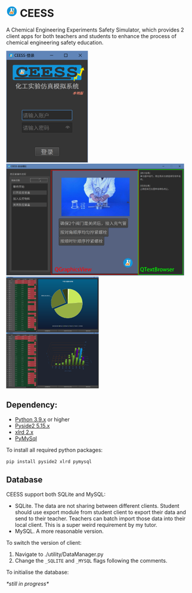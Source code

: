 # <img src="https://raw.githubusercontent.com/Desmond121/CEESS/aae96153555f5511812f78cb88c6ac9baf722a44/resources/img/icon.svg" width="30" height="30"> CEESS
A Chemical Engineering Experiments Safety Simulator, which provides 2 client apps for both teachers and students to enhance the process of chemical engineering safety education.

<p float="left">
  <img src="https://github.com/Desmond121/CEESS/blob/main/resources/img/screenshot/loginWindow.png" height="300" />
  <img src="https://github.com/Desmond121/CEESS/blob/main/resources/img/screenshot/autoclave.png" height="300" /> 
  <img src="https://github.com/Desmond121/CEESS/blob/main/resources/img/screenshot/grade.png" height="300" />
</p>

## Dependency:
- [Python 3.9.x](https://www.python.org/downloads/) or higher
- [Pyside2 5.15.x](https://pypi.org/project/PySide2/)
- [xlrd 2.x](https://pypi.org/project/xlrd/)
- [PyMySql](https://pypi.org/project/PyMySQL/)

To install all required python packages:
```
pip install pyside2 xlrd pymysql
```

## Database
CEESS support both SQLite and MySQL:
- SQLite. The data are not sharing between different clients. Student should use export module from student client to export their data and send to their teacher. Teachers can batch import those data into their local client. This is a super weird requirement by my tutor.
- MySQL. A more reasonable version.

To switch the version of client:

1. Navigate to ./utility/DataManager.py
2. Change the `_SQLITE` and `_MYSQL` flags following the comments.

To initialise the database:

*\*still in progress\**
